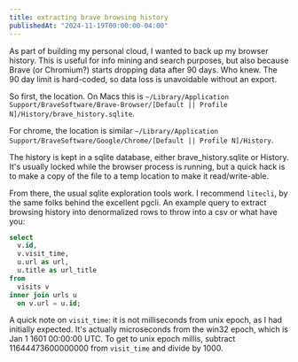 ```yaml
---
title: extracting brave browsing history
publishedAt: "2024-11-19T00:00:00-04:00"
---
```


As part of building my personal cloud, I wanted to back up my browser history. This is useful for info mining and search
purposes, but also because Brave (or Chromium?) starts dropping data after 90 days. Who knew. The 90 day limit is
hard-coded, so data loss is unavoidable without an export.

So first, the location. On Macs this is `~/Library/Application Support/BraveSoftware/Brave-Browser/[Default || Profile N]/History/brave_history.sqlite`.

For chrome, the location is similar `~/Library/Application Support/BraveSoftware/Google/Chrome/[Default || Profile N]/History`.

The history is kept in a sqlite database, either brave_history.sqlite or History. It's usually locked while the browser
process is running, but a quick hack is to make a copy of the file to a temp location to make it read/write-able.

From there, the usual sqlite exploration tools work. I recommend `litecli`, by the same folks behind the excellent pgcli.
An example query to extract browsing history into denormalized rows to throw into a csv or what have you:

```sql
select
  v.id,
  v.visit_time,
  u.url as url,
  u.title as url_title
from
  visits v
inner join urls u
  on v.url = u.id;
```

A quick note on `visit_time`: it is not milliseconds from unix epoch, as I had initially expected. It's actually
microseconds from the win32 epoch, which is Jan 1 1601 00:00:00 UTC. To get to unix epoch millis, subtract
11644473600000000 from `visit_time` and divide by 1000.
